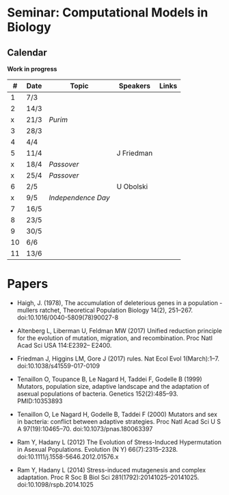 # Seminar: Computational Models in Biology
## Calendar

**Work in progress**

|   #   |   Date    |   Topic   |   Speakers    | Links |
|-------|-----------|-----------|---------------|-------|
|   1   |   7/3     |       |
|   2   |   14/3    |       |
|   x   |   21/3    | *Purim*  |
|   3   |   28/3    |       | 
|   4   |   4/4     |       | 
|   5   |   11/4    |       | J Friedman
|   x   |   18/4    | *Passover*   |
|   x   |   25/4    | *Passover*   |
|   6   |   2/5     |       | U Obolski 
|   x   |   9/5     | *Independence Day*    |
|   7   |   16/5    |       |
|   8   |   23/5    |       |
|   9   |   30/5    |       |
|   10  |   6/6     |       |
|   11  |   13/6    |       |

# Papers

- Haigh, J. (1978), The accumulation of deleterious genes in a population - mullers ratchet, Theoretical Population Biology 14(2), 251–267. doi:10.1016/0040-5809(78)90027-8

- Altenberg L, Liberman U, Feldman MW (2017) Unified reduction principle for the evolution of mutation, migration, and recombination. Proc Natl Acad Sci USA 114:E2392– E2400.

- Friedman J, Higgins LM, Gore J (2017) rules. Nat Ecol Evol 1(March):1–7. doi:10.1038/s41559-017-0109

- Tenaillon O, Toupance B, Le Nagard H, Taddei F, Godelle B (1999) Mutators, population size, adaptive landscape and the adaptation of asexual populations of bacteria. Genetics 152(2):485–93. PMID:10353893
- Tenaillon O, Le Nagard H, Godelle B, Taddei F (2000) Mutators and sex in bacteria: conflict between adaptive strategies. Proc Natl Acad Sci U S A 97(19):10465–70. doi:10.1073/pnas.180063397

- Ram Y, Hadany L (2012) The Evolution of Stress-Induced Hypermutation in Asexual Populations. Evolution (N Y) 66(7):2315–2328. doi:10.1111/j.1558-5646.2012.01576.x
- Ram Y, Hadany L (2014) Stress-induced mutagenesis and complex adaptation. Proc R Soc B Biol Sci 281(1792):20141025–20141025. doi:10.1098/rspb.2014.1025
